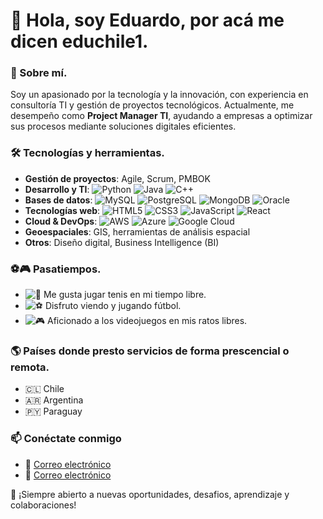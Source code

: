  # 👋 Hola, soy Eduardo, por acá me dicen educhile1.

### 🚀 Sobre mí.
Soy un apasionado por la tecnología y la innovación, con experiencia en consultoría TI y gestión de proyectos tecnológicos. 
Actualmente, me desempeño como **Project Manager TI**, ayudando a empresas a optimizar sus procesos mediante soluciones digitales eficientes.

### 🛠️ Tecnologías y herramientas.
- **Gestión de proyectos**: Agile, Scrum, PMBOK
- **Desarrollo y TI**: ![Python](https://img.shields.io/badge/Python-3776AB?style=flat&logo=python&logoColor=white) ![Java](https://img.shields.io/badge/Java-007396?style=flat&logo=java&logoColor=white) ![C++](https://img.shields.io/badge/C++-00599C?style=flat&logo=c%2B%2B&logoColor=white)
- **Bases de datos**: ![MySQL](https://img.shields.io/badge/MySQL-4479A1?style=flat&logo=mysql&logoColor=white) ![PostgreSQL](https://img.shields.io/badge/PostgreSQL-336791?style=flat&logo=postgresql&logoColor=white) ![MongoDB](https://img.shields.io/badge/MongoDB-47A248?style=flat&logo=mongodb&logoColor=white) ![Oracle](https://img.shields.io/badge/Oracle-F80000?style=flat&logo=oracle&logoColor=white)
- **Tecnologías web**: ![HTML5](https://img.shields.io/badge/HTML5-E34F26?style=flat&logo=html5&logoColor=white) ![CSS3](https://img.shields.io/badge/CSS3-1572B6?style=flat&logo=css3&logoColor=white) ![JavaScript](https://img.shields.io/badge/JavaScript-F7DF1E?style=flat&logo=javascript&logoColor=black) ![React](https://img.shields.io/badge/React-61DAFB?style=flat&logo=react&logoColor=black)
- **Cloud & DevOps**: ![AWS](https://img.shields.io/badge/AWS-232F3E?style=flat&logo=amazon-aws&logoColor=white) ![Azure](https://img.shields.io/badge/Azure-0078D4?style=flat&logo=microsoft-azure&logoColor=white) ![Google Cloud](https://img.shields.io/badge/Google%20Cloud-4285F4?style=flat&logo=google-cloud&logoColor=white)
- **Geoespaciales**: GIS, herramientas de análisis espacial
- **Otros**: Diseño digital, Business Intelligence (BI)

### ⚽🎮 Pasatiempos.
- ![🎾](https://img.shields.io/badge/Tenis-%231E90FF.svg?style=flat) Me gusta jugar tenis en mi tiempo libre.
- ![⚽](https://img.shields.io/badge/Fútbol-%23FF4500.svg?style=flat) Disfruto viendo y jugando fútbol.
- ![🎮](https://img.shields.io/badge/Videojuegos-%238A2BE2.svg?style=flat) Aficionado a los videojuegos en mis ratos libres.

### 🌎 Países donde presto servicios de forma prescencial o remota.
- 🇨🇱 Chile
- 🇦🇷 Argentina
- 🇵🇾 Paraguay

### 📫 Conéctate conmigo
- 💼 [Correo electrónico](mailto:eduardo@tierra-ayni.com)
- 📩 [Correo electrónico](mailto:eduardocayun@gmail.com)


🚀 ¡Siempre abierto a nuevas oportunidades, desafios, aprendizaje y colaboraciones!


